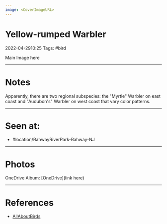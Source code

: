 ```yaml
---
image: <CoverImageURL>
---
```


# **Yellow-rumped Warbler**
2022-04-2910:25
Tags: #bird


Main Image here

---------------------------------------------------------------
# **Notes**
Apparently, there are two regional subspecies: the "Myrtle" Warbler on east coast and "Audubon's" Warbler on west coast that vary color patterns.

---------------------------------------------------------------
# Seen at:
-   #location/RahwayRiverPark-Rahway-NJ 

---------------------------------------------------------------
# **Photos**
OneDrive Album: [OneDrive](link here)

---------------------------------------------------------------
# References
- [AllAboutBirds](https://www.allaboutbirds.org/guide/Yellow-rumped_Warbler/overview)